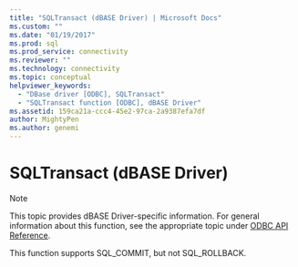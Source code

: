 ```yaml
---
title: "SQLTransact (dBASE Driver) | Microsoft Docs"
ms.custom: ""
ms.date: "01/19/2017"
ms.prod: sql
ms.prod_service: connectivity
ms.reviewer: ""
ms.technology: connectivity
ms.topic: conceptual
helpviewer_keywords: 
  - "DBase driver [ODBC], SQLTransact"
  - "SQLTransact function [ODBC], dBASE Driver"
ms.assetid: 159ca21a-ccc4-45e2-97ca-2a9387efa7df
author: MightyPen
ms.author: genemi
---
```

# SQLTransact (dBASE Driver)
> [!NOTE]  
>  This topic provides dBASE Driver-specific information. For general information about this function, see the appropriate topic under [ODBC API Reference](../../odbc/reference/syntax/odbc-api-reference.md).  
  
 This function supports SQL_COMMIT, but not SQL_ROLLBACK.
